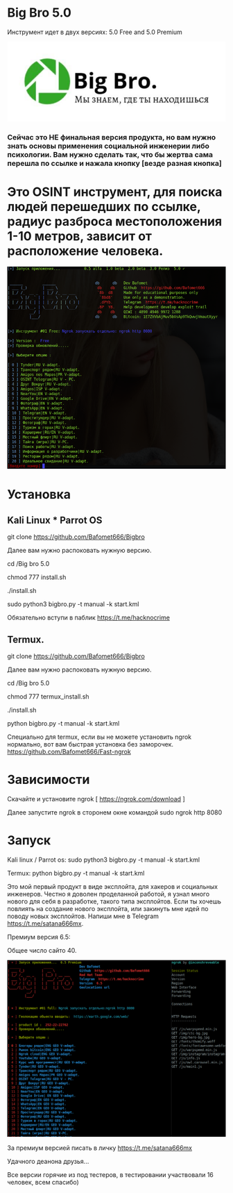# Big Bro 5.0

Инструмент идет в двух версиях: 5.0 Free and 5.0 Premium

![alt tag](https://github.com/Bafomet666/screen/blob/main/photo_2020-10-16_14-36-16.jpg)​

  ### Сейчас это НЕ финальная версия продукта, но вам нужно знать основы применения социальной инженерии либо психологии. Вам нужно сделать так, что бы жертва сама перешла по ссылке и нажала кнопку [везде разная кнопка]
  

# Это OSINT инструмент, для поиска людей перешедших по ссылке, радиус разброса местоположения 1-10 метров, зависит от расположение человека.

![alt tag](https://github.com/Bafomet666/screen/blob/main/Free.png)​

# Установка

## Kali Linux * Parrot OS

git clone https://github.com/Bafomet666/Bigbro

  Далее вам нужно распоковать нужную версию.

  cd /Big bro 5.0

  chmod 777 install.sh

  ./install.sh

  sudo python3 bigbro.py -t manual -k start.kml


Обязательно вступи в паблик https://t.me/hacknocrime

## Termux.

git clone https://github.com/Bafomet666/Bigbro

  Далее вам нужно распоковать нужную версию.

  cd /Big bro 5.0

  chmod 777 termux_install.sh

 ./install.sh

python bigbro.py -t manual -k start.kml

Специально для termux, если вы не можете установить ngrok нормально, вот вам быстрая установка без заморочек. https://github.com/Bafomet666/Fast-ngrok

# Зависимости

Скачайте и установите ngrok [ https://ngrok.com/download ]

  Далее запустите ngrok в сторонем окне командой sudo ngrok http 8080


# Запуск

  Kali linux / Parrot os:   sudo python3 bigbro.py -t manual -k start.kml

  Termux:                   python bigbro.py -t manual -k start.kml

Это мой первый продукт в виде эксплойта, для хакеров и социальных инженеров. Честно я доволен проделанной работой, я узнал много нового для себя в разработке, такого типа эксплойтов. Если ты хочешь повлиять на создание нового эксплойта, или закинуть мне идей по поводу новых эксплойтов. Напиши мне в Telegram https://t.me/satana666mx.


Премиум версия 6.5:

Общее число сайто 40. 

![alt tag](https://github.com/Bafomet666/screen/blob/main/Big%20pro.png)​

За премиум версией писать в личку https://t.me/satana666mx


Удачного деанона друзья...


Все версии горячие из под тестеров, в тестировании участвовали 16 человек, всем спасибо)


